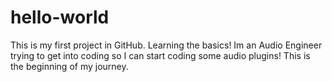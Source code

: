 # hello-world
This is my first project in GitHub. Learning the basics!
Im an Audio Engineer trying to get into coding so I can start coding some audio plugins! This is the beginning of my journey. 
